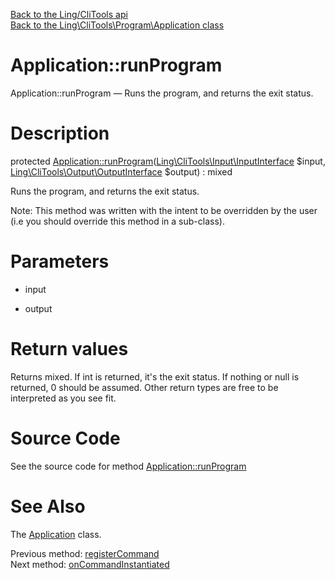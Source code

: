 [Back to the Ling/CliTools api](https://github.com/lingtalfi/CliTools/blob/master/doc/api/Ling/CliTools.md)<br>
[Back to the Ling\CliTools\Program\Application class](https://github.com/lingtalfi/CliTools/blob/master/doc/api/Ling/CliTools/Program/Application.md)


Application::runProgram
================



Application::runProgram — Runs the program, and returns the exit status.




Description
================


protected [Application::runProgram](https://github.com/lingtalfi/CliTools/blob/master/doc/api/Ling/CliTools/Program/Application/runProgram.md)([Ling\CliTools\Input\InputInterface](https://github.com/lingtalfi/CliTools/blob/master/doc/api/Ling/CliTools/Input/InputInterface.md) $input, [Ling\CliTools\Output\OutputInterface](https://github.com/lingtalfi/CliTools/blob/master/doc/api/Ling/CliTools/Output/OutputInterface.md) $output) : mixed




Runs the program, and returns the exit status.

Note: This method was written with the intent to be overridden by the user (i.e you should override this method in a sub-class).



Parameters
================


- input

    

- output

    


Return values
================

Returns mixed.
If int is returned, it's the exit status.
If nothing or null is returned, 0 should be assumed.
Other return types are free to be interpreted as you see fit.







Source Code
===========
See the source code for method [Application::runProgram](https://github.com/lingtalfi/CliTools/blob/master/Program/Application.php#L86-L119)


See Also
================

The [Application](https://github.com/lingtalfi/CliTools/blob/master/doc/api/Ling/CliTools/Program/Application.md) class.

Previous method: [registerCommand](https://github.com/lingtalfi/CliTools/blob/master/doc/api/Ling/CliTools/Program/Application/registerCommand.md)<br>Next method: [onCommandInstantiated](https://github.com/lingtalfi/CliTools/blob/master/doc/api/Ling/CliTools/Program/Application/onCommandInstantiated.md)<br>

